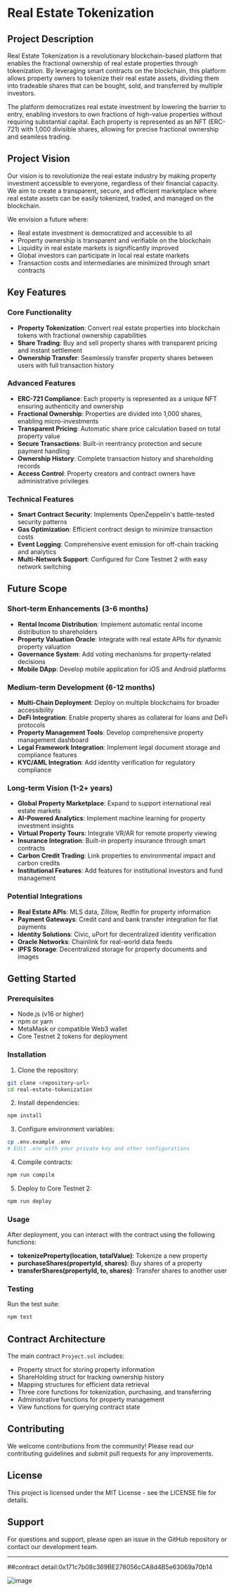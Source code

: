 # Real Estate Tokenization   

## Project Description

Real Estate Tokenization is a revolutionary blockchain-based platform that enables the fractional ownership of real estate properties through tokenization. By leveraging smart contracts on the blockchain, this platform allows property owners to tokenize their real estate assets, dividing them into tradeable shares that can be bought, sold, and transferred by multiple investors.

The platform democratizes real estate investment by lowering the barrier to entry, enabling investors to own fractions of high-value properties without requiring substantial capital. Each property is represented as an NFT (ERC-721) with 1,000 divisible shares, allowing for precise fractional ownership and seamless trading.

## Project Vision

Our vision is to revolutionize the real estate industry by making property investment accessible to everyone, regardless of their financial capacity. We aim to create a transparent, secure, and efficient marketplace where real estate assets can be easily tokenized, traded, and managed on the blockchain.

We envision a future where:
- Real estate investment is democratized and accessible to all
- Property ownership is transparent and verifiable on the blockchain
- Liquidity in real estate markets is significantly improved
- Global investors can participate in local real estate markets
- Transaction costs and intermediaries are minimized through smart contracts

## Key Features

### Core Functionality
- **Property Tokenization**: Convert real estate properties into blockchain tokens with fractional ownership capabilities
- **Share Trading**: Buy and sell property shares with transparent pricing and instant settlement
- **Ownership Transfer**: Seamlessly transfer property shares between users with full transaction history

### Advanced Features
- **ERC-721 Compliance**: Each property is represented as a unique NFT ensuring authenticity and ownership
- **Fractional Ownership**: Properties are divided into 1,000 shares, enabling micro-investments
- **Transparent Pricing**: Automatic share price calculation based on total property value
- **Secure Transactions**: Built-in reentrancy protection and secure payment handling
- **Ownership History**: Complete transaction history and shareholding records
- **Access Control**: Property creators and contract owners have administrative privileges

### Technical Features
- **Smart Contract Security**: Implements OpenZeppelin's battle-tested security patterns
- **Gas Optimization**: Efficient contract design to minimize transaction costs
- **Event Logging**: Comprehensive event emission for off-chain tracking and analytics
- **Multi-Network Support**: Configured for Core Testnet 2 with easy network switching

## Future Scope

### Short-term Enhancements (3-6 months)
- **Rental Income Distribution**: Implement automatic rental income distribution to shareholders
- **Property Valuation Oracle**: Integrate with real estate APIs for dynamic property valuation
- **Governance System**: Add voting mechanisms for property-related decisions
- **Mobile DApp**: Develop mobile application for iOS and Android platforms

### Medium-term Development (6-12 months)
- **Multi-Chain Deployment**: Deploy on multiple blockchains for broader accessibility
- **DeFi Integration**: Enable property shares as collateral for loans and DeFi protocols
- **Property Management Tools**: Develop comprehensive property management dashboard
- **Legal Framework Integration**: Implement legal document storage and compliance features
- **KYC/AML Integration**: Add identity verification for regulatory compliance

### Long-term Vision (1-2+ years)
- **Global Property Marketplace**: Expand to support international real estate markets
- **AI-Powered Analytics**: Implement machine learning for property investment insights
- **Virtual Property Tours**: Integrate VR/AR for remote property viewing
- **Insurance Integration**: Built-in property insurance through smart contracts
- **Carbon Credit Trading**: Link properties to environmental impact and carbon credits
- **Institutional Features**: Add features for institutional investors and fund management

### Potential Integrations
- **Real Estate APIs**: MLS data, Zillow, Redfin for property information
- **Payment Gateways**: Credit card and bank transfer integration for fiat payments
- **Identity Solutions**: Civic, uPort for decentralized identity verification
- **Oracle Networks**: Chainlink for real-world data feeds
- **IPFS Storage**: Decentralized storage for property documents and images

## Getting Started

### Prerequisites
- Node.js (v16 or higher)
- npm or yarn
- MetaMask or compatible Web3 wallet
- Core Testnet 2 tokens for deployment

### Installation

1. Clone the repository:
```bash
git clone <repository-url>
cd real-estate-tokenization
```

2. Install dependencies:
```bash
npm install
```

3. Configure environment variables:
```bash
cp .env.example .env
# Edit .env with your private key and other configurations
```

4. Compile contracts:
```bash
npm run compile
```

5. Deploy to Core Testnet 2:
```bash
npm run deploy
```

### Usage

After deployment, you can interact with the contract using the following functions:

- **tokenizeProperty(location, totalValue)**: Tokenize a new property
- **purchaseShares(propertyId, shares)**: Buy shares of a property
- **transferShares(propertyId, to, shares)**: Transfer shares to another user

### Testing

Run the test suite:
```bash
npm test
```

## Contract Architecture

The main contract `Project.sol` includes:
- Property struct for storing property information
- ShareHolding struct for tracking ownership history
- Mapping structures for efficient data retrieval
- Three core functions for tokenization, purchasing, and transferring
- Administrative functions for property management
- View functions for querying contract state

## Contributing

We welcome contributions from the community! Please read our contributing guidelines and submit pull requests for any improvements.

## License

This project is licensed under the MIT License - see the LICENSE file for details.

## Support

For questions and support, please open an issue in the GitHub repository or contact our development team.

---

##contract detail:0x171c7b08c369BE278056cCA8d4B5e63069a70b14

![image](https://github.com/user-attachments/assets/bd66bb92-e78b-4292-8b22-4c176a007018)
